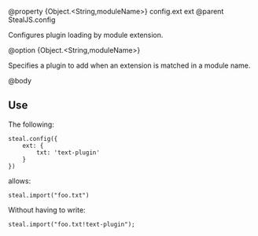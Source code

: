 @property {Object.<String,moduleName>} config.ext ext
@parent StealJS.config

Configures plugin loading by module extension.

@option {Object.<String,moduleName>}

Specifies a plugin to add when an extension is matched in a module name.

@body

## Use

The following:

```
steal.config({
	ext: {
		txt: 'text-plugin'
	}
})
```

allows:

    steal.import("foo.txt")

Without having to write:

    steal.import("foo.txt!text-plugin");
